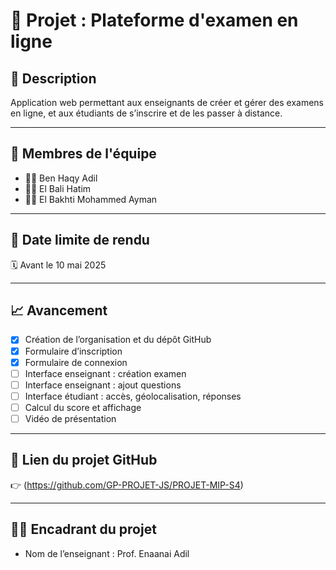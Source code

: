 # 📘 Projet : Plateforme d'examen en ligne

## 🎯 Description
Application web permettant aux enseignants de créer et gérer des examens en ligne, 
et aux étudiants de s’inscrire et de les passer à distance.

---

## 👥 Membres de l'équipe
- 👨‍💻 Ben Haqy Adil 
- 👨‍💻 El Bali Hatim  
- 👨‍💻 El Bakhti Mohammed Ayman 

---

## 📅 Date limite de rendu
🗓️ Avant le 10 mai 2025

---

## 📈 Avancement
- [x] Création de l’organisation et du dépôt GitHub
- [x] Formulaire d’inscription
- [x] Formulaire de connexion
- [ ] Interface enseignant : création examen
- [ ] Interface enseignant : ajout questions
- [ ] Interface étudiant : accès, géolocalisation, réponses
- [ ] Calcul du score et affichage
- [ ] Vidéo de présentation

---

## 🔗 Lien du projet GitHub
👉 (https://github.com/GP-PROJET-JS/PROJET-MIP-S4)

---

## 🧑‍🏫 Encadrant du projet
- Nom de l’enseignant : Prof. Enaanai Adil


